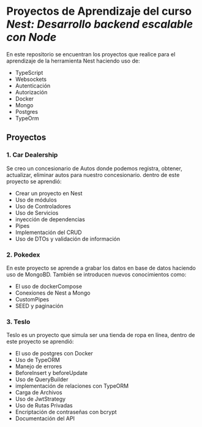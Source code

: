 # Proyectos de Aprendizaje del curso *Nest: Desarrollo backend escalable con Node*

En este repositorio se encuentran los proyectos que realice para el aprendizaje de la herramienta Nest haciendo uso de:
-	TypeScript
-	Websockets
-	Autenticación
-	Autorización
-	Docker
- Mongo
-	Postgres
-	TypeOrm
## Proyectos
### 1. Car Dealership
Se creo un concesionario de Autos donde podemos registra, obtener, actualizar, eliminar autos para nuestro concesionario. dentro de este proyecto se aprendió:
-	Crear un proyecto en Nest
-	Uso de módulos
-	Uso de Controladores
-	Uso de Servicios
-	inyección de dependencias
-	Pipes
-	Implementación del CRUD
-	Uso de DTOs y validación de información
### 2. Pokedex
En este proyecto se aprende a grabar los datos en base de datos haciendo uso de MongoBD. También se introducen nuevos conocimientos como:
-	El uso de dockerCompose
-	Conexiones de Nest a Mongo
-	CustomPipes
-	SEED y paginación
### 3. Teslo
Teslo es un proyecto que simula ser una tienda de ropa en línea, dentro de este proyecto se aprendió:
-	El uso de postgres con Docker
-	Uso de TypeORM
-	Manejo de errores
-	BeforeInsert y beforeUpdate
-	Uso de QueryBuilder
-	implementación de relaciones con TypeORM
-	Carga de Archivos
-	Uso de JwtStrategy
-	Uso de Rutas Privadas
-	Encriptación de contraseñas con bcrypt
-	Documentación del API

